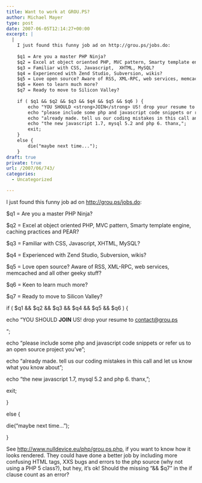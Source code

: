 ```yaml
---
title: Want to work at GROU.PS?
author: Michael Mayer
type: post
date: 2007-06-05T12:14:27+00:00
excerpt: |
  |
    I just found this funny job ad on http://grou.ps/jobs.do:
    
    $q1 = Are you a master PHP Ninja?
    $q2 = Excel at object oriented PHP, MVC pattern, Smarty template engine, caching practices and PEAR?
    $q3 = Familiar with CSS, Javascript,  XHTML, MySQL?
    $q4 = Experienced with Zend Studio, Subversion, wikis?
    $q5 = Love open source? Aware of RSS, XML-RPC, web services, memcached and all other geeky stuff?
    $q6 = Keen to learn much more?
    $q7 = Ready to move to Silicon Valley?
    
    if ( $q1 && $q2 && $q3 && $q4 && $q5 && $q6 ) {
        echo "YOU SHOULD <strong>JOIN</strong> US! drop your resume to contact@grou.ps <br />";
        echo "please include some php and javascript code snippets or refer us to an open source project you've";
        echo "already made. tell us our coding mistakes in this call and let us know what you know about";
        echo "the new javascript 1.7, mysql 5.2 and php 6. thanx,";
        exit;
    }
    else {
        die("maybe next time...");
    }
draft: true
private: true
url: /2007/06/743/
categories:
  - Uncategorized

---
```

I just found this funny job ad on http://grou.ps/jobs.do:

$q1 = Are you a master PHP Ninja?
  
$q2 = Excel at object oriented PHP, MVC pattern, Smarty template engine, caching practices and PEAR?
  
$q3 = Familiar with CSS, Javascript, XHTML, MySQL?
  
$q4 = Experienced with Zend Studio, Subversion, wikis?
  
$q5 = Love open source? Aware of RSS, XML-RPC, web services, memcached and all other geeky stuff?
  
$q6 = Keen to learn much more?
  
$q7 = Ready to move to Silicon Valley?

if ( $q1 && $q2 && $q3 && $q4 && $q5 && $q6 ) {
  
echo &#8220;YOU SHOULD **JOIN** US! drop your resume to contact@grou.ps
  
&#8220;;
  
echo &#8220;please include some php and javascript code snippets or refer us to an open source project you&#8217;ve&#8221;;
  
echo &#8220;already made. tell us our coding mistakes in this call and let us know what you know about&#8221;;
  
echo &#8220;the new javascript 1.7, mysql 5.2 and php 6. thanx,&#8221;;
  
exit;
  
}
  
else {
  
die(&#8220;maybe next time&#8230;&#8221;);
  
}

<!--break-->

See http://www.nulldevice.eu/php/grou.ps.php, if you want to know how it looks rendered. They could have done a better job by including more confusing HTML tags, XXS bugs and errors to the php source (why not using a PHP 5 class?), but hey, it&#8217;s ok! Should the missing &#8220;&& $q7&#8221; in the if clause count as an error?